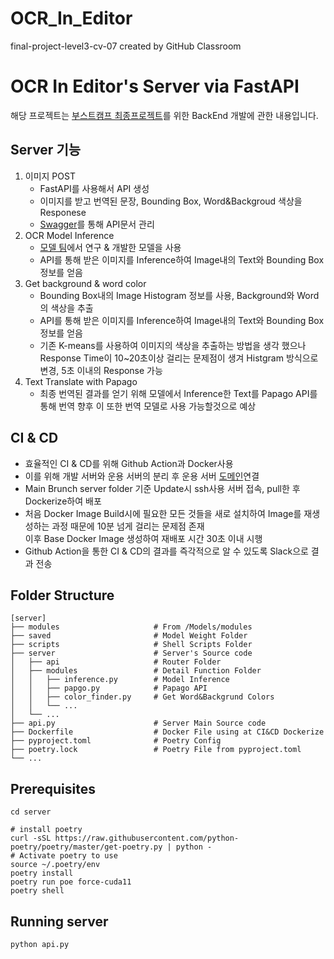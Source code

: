 # OCR_In_Editor
final-project-level3-cv-07 created by GitHub Classroom


# OCR In Editor's Server via FastAPI
해당 프로젝트는 [부스트캠프 최종프로젝트](https://github.com/boostcampaitech2/final-project-level3-cv-07)를 위한 BackEnd 개발에 관한 내용입니다.

## Server 기능
1. 이미지 POST 
    - FastAPI를 사용해서 API 생성
    - 이미지를 받고 번역된 문장, Bounding Box, Word&Backgroud 색상을 Responese
    - [Swagger](http://www.realbro.site/docs)를 통해 API문서 관리
2. OCR Model Inference
    - [모델 팀](https://github.com/boostcampaitech2/final-project-level3-cv-07/tree/main/models)에서 연구 & 개발한 모델을 사용
    - API를 통해 받은 이미지를 Inference하여 Image내의 Text와 Bounding Box정보를 얻음
3. Get background & word color
    - Bounding Box내의 Image Histogram 정보를 사용, Background와 Word의 색상을 추출
    - API를 통해 받은 이미지를 Inference하여 Image내의 Text와 Bounding Box정보를 얻음
    - 기존 K-means를 사용하여 이미지의 색상을 추출하는 방법을 생각 했으나 \
    Response Time이 10~20초이상 걸리는 문제점이 생겨 Histgram 방식으로 변경, 5초 이내의 Response 가능
4. Text Translate with Papago
    - 최종 번역된 결과를 얻기 위해 모델에서 Inference한 Text를 Papago API를 통해 번역 향후 이 또한 번역 모델로 사용 가능할것으로 예상
    
    
## CI & CD
- 효율적인 CI & CD를 위해 Github Action과 Docker사용
- 이를 위해 개발 서버와 운용 서버의 분리 후 운용 서버 [도메인](http://realbro.site/docs)연결
- Main Brunch server folder 기준 Update시 ssh사용 서버 접속, pull한 후 Dockerize하여 배포
- 처음 Docker Image Build시에 필요한 모든 것들을 새로 설치하여 Image를 재생성하는 과정 때문에 10분 넘게 걸리는 문제점 존재 \
이후 Base Docker Image 생성하여 재배포 시간 30초 이내 시행
- Github Action을 통한 CI & CD의 결과를 즉각적으로 알 수 있도록 Slack으로 결과 전송

## Folder Structure

```
[server]
├── modules                     # From /Models/modules 
├── saved                       # Model Weight Folder
├── scripts                     # Shell Scripts Folder
├── server                      # Server's Source code
│   ├── api                     # Router Folder
│   ├── modules                 # Detail Function Folder
│   │   ├── inference.py        # Model Inference
│   │   ├── papgo.py            # Papago API
│   │   ├── color_finder.py     # Get Word&Backgrund Colors
│   │   └── ...
│   └── ...
├── api.py                      # Server Main Source code
├── Dockerfile                  # Docker File using at CI&CD Dockerize
├── pyproject.toml              # Poetry Config
├── poetry.lock                 # Poetry File from pyproject.toml
└── ...
```

## Prerequisites


```
cd server

# install poetry
curl -sSL https://raw.githubusercontent.com/python-poetry/poetry/master/get-poetry.py | python -
# Activate poetry to use
source ~/.poetry/env
poetry install
poetry run poe force-cuda11
poetry shell
```

## Running server

```
python api.py
```
